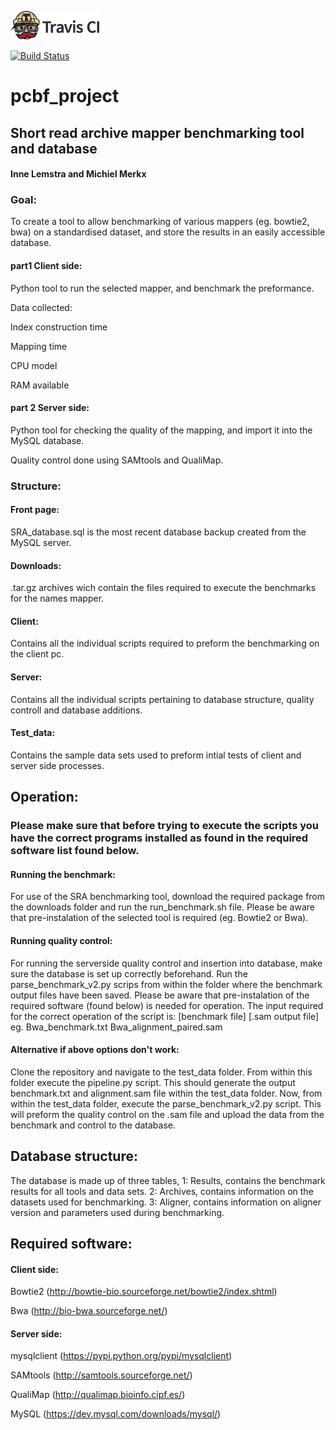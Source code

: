 
![Travis-CI](TravisCI.png)


[![Build Status](https://travis-ci.org/MWJMerkx/pcfb_project.svg?branch=master)](https://travis-ci.org/MWJMerkx/pcfb_project)


# pcbf_project

## Short read archive mapper benchmarking tool and database

#### Inne Lemstra and Michiel Merkx

### Goal:

To create a tool to allow benchmarking of various mappers (eg. bowtie2, bwa) on a standardised dataset,
and store the results in an easily accessible database.

#### part1 Client side:

Python tool to run the selected mapper, and benchmark the preformance.

Data collected:

Index construction time

Mapping time

CPU model

RAM available

#### part 2 Server side:

Python tool for checking the quality of the mapping, and import it into the MySQL database.

Quality control done using SAMtools and QualiMap.

### Structure:

#### Front page:

SRA_database.sql is the most recent database backup created from the MySQL server.

#### Downloads:

.tar.gz archives wich contain the files required to execute the benchmarks for the names mapper.

#### Client:

Contains all the individual scripts required to preform the benchmarking on the client pc.

#### Server:

Contains all the individual scripts pertaining to database structure, quality controll and database additions.

#### Test_data:

Contains the sample data sets used to preform intial tests of client and server side processes. 

## Operation:

### Please make sure that before trying to execute the scripts you have the correct programs installed as found in the required software list found below.

#### Running the benchmark:

For use of the SRA benchmarking tool, download the required package from the downloads folder and run the run_benchmark.sh file.
Please be aware that pre-instalation of the selected tool is required (eg. Bowtie2 or Bwa). 

#### Running quality control:

For running the serverside quality control and insertion into database, make sure the database is set up correctly beforehand.
Run the parse_benchmark_v2.py scrips from within the folder where the benchmark output files have been saved. 
Please be aware that pre-instalation of the required software (found below) is needed for operation.
The input required for the correct operation of the script is: [benchmark file] [.sam output file] eg. Bwa_benchmark.txt Bwa_alignment_paired.sam

#### Alternative if above options don't work:

Clone the repository and navigate to the test_data folder. From within this folder execute the pipeline.py script.
This should generate the output benchmark.txt and alignment.sam file within the test_data folder.
Now, from within the test_data folder, execute the parse_benchmark_v2.py script. 
This will preform the quality control on the .sam file and upload the data from the benchmark and control to the database.


## Database structure:

The database is made up of three tables, 
1: Results, contains the benchmark results for all tools and data sets.
2: Archives, contains information on the datasets used for benchmarking.
3: Aligner, contains information on aligner version and parameters used during benchmarking.

## Required software:

#### Client side:

Bowtie2 (http://bowtie-bio.sourceforge.net/bowtie2/index.shtml)

Bwa (http://bio-bwa.sourceforge.net/)

#### Server side:

mysqlclient (https://pypi.python.org/pypi/mysqlclient)

SAMtools (http://samtools.sourceforge.net/)

QualiMap (http://qualimap.bioinfo.cipf.es/)

MySQL (https://dev.mysql.com/downloads/mysql/)
